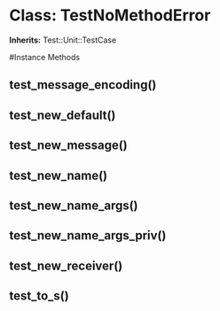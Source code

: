 # Class: TestNoMethodError
**Inherits:** Test::Unit::TestCase
    




#Instance Methods
## test_message_encoding() [](#method-i-test_message_encoding)

## test_new_default() [](#method-i-test_new_default)

## test_new_message() [](#method-i-test_new_message)

## test_new_name() [](#method-i-test_new_name)

## test_new_name_args() [](#method-i-test_new_name_args)

## test_new_name_args_priv() [](#method-i-test_new_name_args_priv)

## test_new_receiver() [](#method-i-test_new_receiver)

## test_to_s() [](#method-i-test_to_s)

